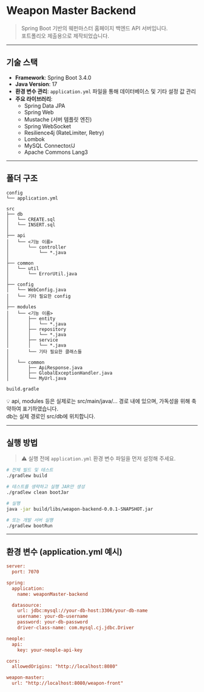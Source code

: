# Weapon Master Backend

> Spring Boot 기반의 웨펀마스터 홈페이지 백엔드 API 서버입니다.  
> 포트폴리오 제출용으로 제작되었습니다.

---

## 기술 스택

- **Framework**: Spring Boot 3.4.0
- **Java Version**: 17
- **환경 변수 관리**: `application.yml` 파일을 통해 데이터베이스 및 기타 설정 값 관리
- **주요 라이브러리**: 
  - Spring Data JPA
  - Spring Web
  - Mustache (서버 템플릿 엔진)
  - Spring WebSocket
  - Resilience4j (RateLimiter, Retry)
  - Lombok
  - MySQL Connector/J
  - Apache Commons Lang3
 
---

## 폴더 구조

```
config
└── application.yml

src
├── db
│   └── CREATE.sql 
│   └── INSERT.sql
│ 
├── api
│   └── <기능 이름>
│       └── controller
│           └── *.java
│
├── common
│   └── util
│       └── ErrorUtil.java
│
├── config
│   └── WebConfig.java
│   └── 기타 필요한 config
│
├── modules
│   └── <기능 이름>
│       ├── entity
│       │   └── *.java
│       ├── repository
│       │   └── *.java
│       ├── service
│       │   └── *.java
│       └── 기타 필요한 클래스들
│
│   └── common
│       ├── ApiResponse.java
│       ├── GlobalExceptionHandler.java
│       └── MyUrl.java

build.gradle
```
💡 api, modules 등은 실제로는 src/main/java/... 경로 내에 있으며, 가독성을 위해 축약하여 표기하였습니다.  
db는 실제 경로인 src/db에 위치합니다.


---

## 실행 방법

> ⚠️ 실행 전에 `application.yml` 환경 변수 파일을 먼저 설정해 주세요.

```bash
# 전체 빌드 및 테스트
./gradlew build

# 테스트를 생략하고 실행 JAR만 생성
./gradlew clean bootJar

# 실행
java -jar build/libs/weapon-backend-0.0.1-SNAPSHOT.jar

# 또는 개발 서버 실행
./gradlew bootRun
```

---

## 환경 변수 (application.yml 예시)

```ini
server:
  port: 7070

spring:
  application:
    name: weaponMaster-backend

  datasource:
    url: jdbc:mysql://your-db-host:3306/your-db-name
    username: your-db-username
    password: your-db-password
    driver-class-name: com.mysql.cj.jdbc.Driver

neople:
  api:
    key: your-neople-api-key

cors:
  allowedOrigins: "http://localhost:8080"

weapon-master:
  url: "http://localhost:8080/weapon-front"

```




